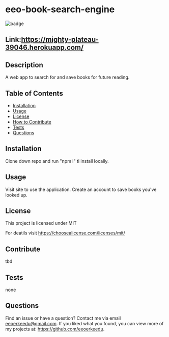 # eeo-book-search-engine
![badge](https://img.shields.io/badge/license-MIT-green)

## Link:https://mighty-plateau-39046.herokuapp.com/
	
## Description 
A web app to search for and save books for future reading.

## Table of Contents
  * [Installation](#installation)
  * [Usage](#usage)
  * [License](#license)
  * [How to Contribute](#Contribute)
  * [Tests](#tests)
  * [Questions](#questions)

## Installation 
Clone down repo and run "npm i" ti install locally.
	
## Usage 
Visit site to use the application. Create an account to save books you've looked up.

## License 
This project is licensed under  MIT

For deatils visit https://choosealicense.com/licenses/mit/

## Contribute 
tbd

## Tests
none

## Questions
Find an issue or have a question? Contact me via email eeoerkeedu@gmail.com. 
If you liked what you found, you can view more of my projects at: 
https://github.com/eeoerkeedu.
